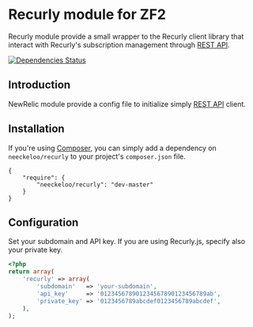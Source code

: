 Recurly module for ZF2
======================

Recurly module provide a small wrapper to the Recurly client library that interact with Recurly's subscription management through [REST API](http://docs.recurly.com/api).

[![Dependencies Status](http://depending.in/neeckeloo/Recurly.png)](http://depending.in/neeckeloo/Recurly)

Introduction
------------

NewRelic module provide a config file to initialize simply [REST API](http://docs.recurly.com/api) client.

Installation
------------

If you're using [Composer](http://getcomposer.org/), you can simply add a dependency on `neeckeloo/recurly` to your project's `composer.json` file.

    {
        "require": {
            "neeckeloo/recurly": "dev-master"
        }
    }

Configuration
-------------

Set your subdomain and API key. If you are using Recurly.js, specify also your private key.

```php
<?php
return array(
    'recurly' => array(
        'subdomain'   => 'your-subdomain',
        'api_key'     => '012345678901234567890123456789ab',
        'private_key' => '0123456789abcdef0123456789abcdef',
    ),
);
```
